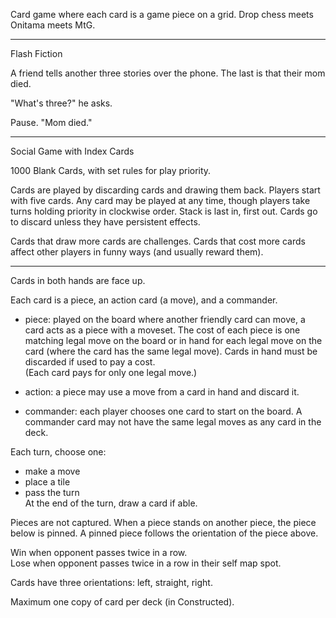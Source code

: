 Card game where each card is a game piece on a grid. Drop chess meets Onitama meets MtG.

***

Flash Fiction  
  
A friend tells another three stories over the phone. The last is that their mom died. 

"What's three?" he asks.  
  
Pause. "Mom died."

* * *

Social Game with Index Cards  
  
1000 Blank Cards, with set rules for play priority.  
  
Cards are played by discarding cards and drawing them back. Players start with five cards. Any card may be played at any time, though players take turns holding priority in clockwise order. Stack is last in, first out. Cards go to discard unless they have persistent effects.  
  
Cards that draw more cards are challenges. Cards that cost more cards affect other players in funny ways (and usually reward them).

***

Cards in both hands are face up.  
  
Each card is a piece, an action card (a move), and a commander.  
  
- piece: played on the board where another friendly card can move, a card acts as a piece with a moveset. The cost of each piece is one matching legal move on the board or in hand for each legal move on the card (where the card has the same legal move). Cards in hand must be discarded if used to pay a cost.  
(Each card pays for only one legal move.)  
  
- action: a piece may use a move from a card in hand and discard it.  
- commander: each player chooses one card to start on the board. A commander card may not have the same legal moves as any card in the deck.  
  
Each turn, choose one:  
- make a move  
- place a tile  
- pass the turn  
At the end of the turn, draw a card if able.  
  
Pieces are not captured. When a piece stands on another piece, the piece below is pinned. A pinned piece follows the orientation of the piece above.  
  
Win when opponent passes twice in a row.  
Lose when opponent passes twice in a row in their self map spot.  
  
Cards have three orientations: left, straight, right.  
  
Maximum one copy of card per deck (in Constructed).